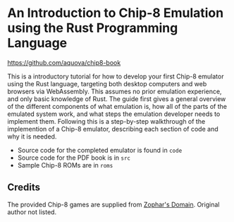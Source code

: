 # An Introduction to Chip-8 Emulation using the Rust Programming Language

https://github.com/aquova/chip8-book

This is a introductory tutorial for how to develop your first Chip-8 emulator using the Rust language, targeting both desktop computers and web browsers via WebAssembly. This assumes no prior emulation experience, and only basic knowledge of Rust. The guide first gives a general overview of the different components of what emulation is, how all of the parts of the emulated system work, and what steps the emulation developer needs to implement them. Following this is a step-by-step walkthrough of the implemention of a Chip-8 emulator, describing each section of code and why it is needed.

- Source code for the completed emulator is found in `code`
- Source code for the PDF book is in `src`
- Sample Chip-8 ROMs are in `roms`

## Credits

The provided Chip-8 games are supplied from [Zophar's Domain](https://www.zophar.net/pdroms/chip8/chip-8-games-pack.html). Original author not listed.
